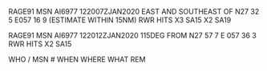 RAGE91 MSN AI6977
122007ZJAN2020
EAST AND SOUTHEAST OF N27 32 5 E057 16 9 (ESTIMATE WITHIN 15NM)
RWR HITS X3 SA15 X2 SA19


RAGE91 MSN AI6977
122012ZJAN2020
115DEG FROM N27 57 7 E 057 36 3
RWR HITS X2 SA15

WHO / MSN #
WHEN
WHERE
WHAT
REM